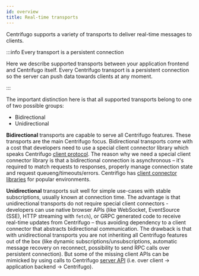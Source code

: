 ```yaml
---
id: overview
title: Real-time transports 
---
```


Centrifugo supports a variety of transports to deliver real-time messages to clients.

:::info Every transport is a persistent connection

Here we describe supported transports between your application frontend and Centrifugo itself. Every Centrifugo transport is a persistent connection so the server can push data towards clients at any moment.

:::

The important distinction here is that all supported transports belong to one of two possible groups:

* Bidirectional
* Unidirectional

**Bidirectional** transports are capable to serve all Centrifugo features. These transports are the main Centrifugo focus. Bidirectional transports come with a cost that developers need to use a special client connector library which speaks Centrifugo [client protocol](client_protocol). The reason why we need a special client connector library is that a bidirectional connection is asynchronous – it's required to match requests to responses, properly manage connection state and request queueng/timeouts/errors. Centrifigo has [client connector libraries](../ecosystem/client.md) for popular environments.

**Unidirectional** transports suit well for simple use-cases with stable subscriptions, usually known at connection time. The advantage is that unidirectional transports do not require special client connectors - developers can use native browser APIs (like WebSocket, EventSource (SSE), HTTP streaming with `fetch`), or GRPC generated code to receive real-time updates from Centrifugo – thus avoiding dependency to a client connector that abstracts bidirectional communication. The drawback is that with unidirectional transports you are not inheriting all Centrifugo features out of the box (like dynamic subscriptions/unsubscriptions, automatic message recovery on reconnect, possibility to send RPC calls over persistent connection). But some of the missing client APIs can be mimicked by using calls to Centrifugo [server API](../server/server_api.md) (i.e. over client -> application backend -> Centrifugo).
